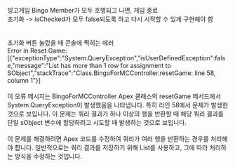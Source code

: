 빙고게임 Bingo Member가 모두 호명되고 나면, 게임 종료<br/>
초기화 -> isChecked가 모두 false되도록 하고 다시 시작할 수 있게 구현해야 함<br/>
<br/>
<br/>
초기화 버튼 눌렀을 때 콘솔에 찍히는 에러<br/>
Error in Reset Game: [{"exceptionType":"System.QueryException","isUserDefinedException":false,"message":"List has more than 1 row for assignment to SObject","stackTrace":"Class.BingoForMCController.resetGame: line 58, column 1"}]<br/>
<br/>
이 오류 메시지는 BingoForMCController Apex 클래스의 resetGame 메서드에서 System.QueryException이 발생했음을 나타냅니다. 특히 라인 58에서 문제가 발생한 것으로 보입니다. 이 문제는 쿼리 결과가 하나 이상의 행을 반환할 때 해당 쿼리 결과를 단일 sObject 변수에 할당하려고 시도할 때 발생하는 것으로 보입니다.<br/>
<br/>
이 문제를 해결하려면 Apex 코드를 수정하여 쿼리가 여러 행을 반환하는 경우를 처리해야 합니다. 일반적으로는 쿼리 결과를 저장하기 위해 List를 사용하고, 그에 따라 처리하는 방식을 수정하는 것입니다. <br/>
